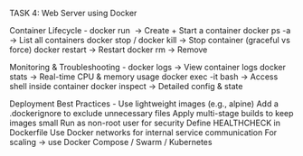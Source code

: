  TASK 4: Web Server using Docker 
 
 Container Lifecycle -
 docker run <image> → Create + Start a container
 docker ps -a → List all containers
 docker stop <id> / docker kill <id> → Stop container (graceful vs force)
 docker restart <id> → Restart
 docker rm <id> → Remove

 Monitoring & Troubleshooting -
 docker logs <id> → View container logs
 docker stats → Real-time CPU & memory usage
 docker exec -it <id> bash → Access shell inside container
 docker inspect <id> → Detailed config & state

 Deployment Best Practices -
 Use lightweight images (e.g., alpine)
 Add a .dockerignore to exclude unnecessary files
 Apply multi-stage builds to keep images small
 Run as non-root user for security
 Define HEALTHCHECK in Dockerfile
 Use Docker networks for internal service communication
 For scaling → use Docker Compose / Swarm / Kubernetes
